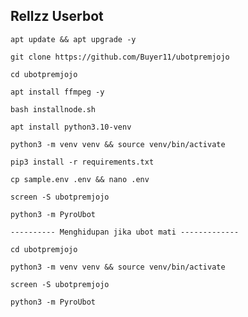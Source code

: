 ## Rellzz Userbot
```
apt update && apt upgrade -y
```
```
git clone https://github.com/Buyer11/ubotpremjojo
```
```
cd ubotpremjojo
```
```
apt install ffmpeg -y
```
```
bash installnode.sh
```
```
apt install python3.10-venv
```
```
python3 -m venv venv && source venv/bin/activate
```
```
pip3 install -r requirements.txt
```
```
cp sample.env .env && nano .env
```
```
screen -S ubotpremjojo
```
```
python3 -m PyroUbot
```
```
---------- Menghidupan jika ubot mati -------------
```
```
cd ubotpremjojo
```
```
python3 -m venv venv && source venv/bin/activate
```
```
screen -S ubotpremjojo
```
```
python3 -m PyroUbot
```
